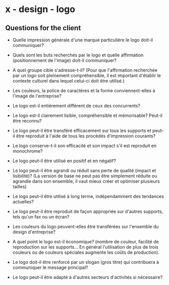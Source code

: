 # x - design - logo

## Questions for the client

*   Quelle impression générale d'une marque particulière le logo doit-il
communiquer?

*   Quels sont les buts recherchés par le logo et quelle affirmation
(positionnement de l'image) doit-il communiquer?

*   A quel groupe cible s'adresse-t-il? (Pour que l'affirmation recherchée par
un logo soit pleinement compréhensible, il est important d'établir le contexte
culturel dans lequel celui-ci doit être utilisé.)

*   Les couleurs, la police de caractères et la forme conviennent-elles à
l'image de l'entreprise?

*   Le logo est-il entièrement différent de ceux des concurrents?

*   Le logo est-il clairement lisible, compréhensible et mémorisable? Peut-il
être reconnu?

*   Le logo peut-il être transféré efficacement sur tous les supports et
peut-il être reproduit à l'aide de tous les procédés d'impression courants?

*   Le logo conserve-t-il son efficacité et son impact s'il est reproduit en
monochrome?

*   Le logo peut-il être utilisé en positif et en négatif?

*   Le logo peut-il être agrandi ou réduit sans perte de qualité (impact et
lisibilité)? (La version de base ne peut pas être simplement réduite ou
agrandie dans son ensemble, il vaut mieux créer et optimiser plusieurs tailles)

*   Le logo peut-il être utilisé à long terme, indépendamment des tendances
actuelles?

*   Le logo peut-il être reproduit de façon appropriée sur d'autres supports,
tels qu'un fax ou un écran?

*   Les couleurs du logo peuvent-elles être transférées sur l'ensemble du
design d'entreprise?

*   A quel point le logo est-il économique? (nombre de couleur, facilité de
reproduction sur les supports... En général l'utilisation de plus de trois
couleurs ou de couleurs spéciales augmente les coûts de production).

*   Le logo doit-il être renforcé par un slogan (gros titre) qui contribuera à
communiquer le message principal?

*   Le logo peut-il être adapté à d'autres secteurs d'activités si nécessaire?
